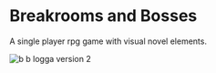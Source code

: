# Breakrooms and Bosses

A single player rpg game with visual novel elements.

![b b logga version 2](https://github.com/Ploxo/BreakroomsAndBosses/assets/47030482/67aeaf8b-d05a-4e34-b3fe-03f078f7ebf1)
